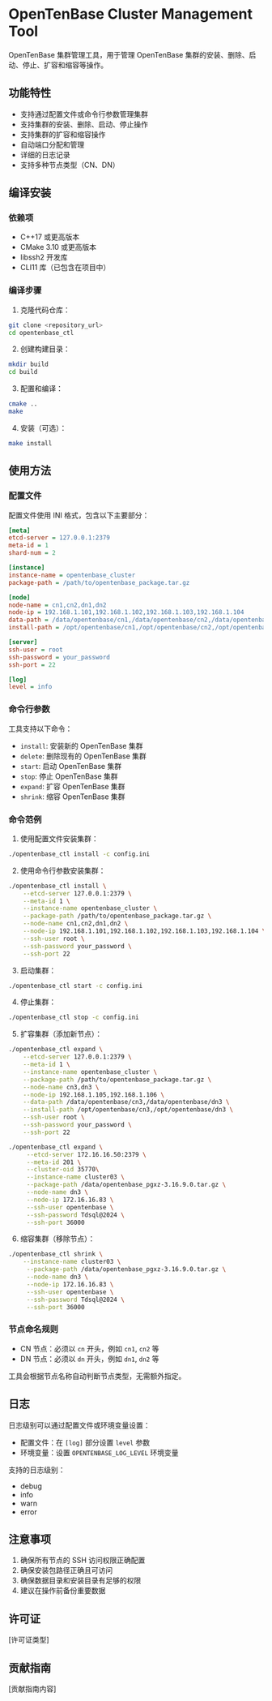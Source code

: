 # OpenTenBase Cluster Management Tool

OpenTenBase 集群管理工具，用于管理 OpenTenBase 集群的安装、删除、启动、停止、扩容和缩容等操作。

## 功能特性

- 支持通过配置文件或命令行参数管理集群
- 支持集群的安装、删除、启动、停止操作
- 支持集群的扩容和缩容操作
- 自动端口分配和管理
- 详细的日志记录
- 支持多种节点类型（CN、DN）

## 编译安装

### 依赖项

- C++17 或更高版本
- CMake 3.10 或更高版本
- libssh2 开发库
- CLI11 库（已包含在项目中）

### 编译步骤

1. 克隆代码仓库：
```bash
git clone <repository_url>
cd opentenbase_ctl
```

2. 创建构建目录：
```bash
mkdir build
cd build
```

3. 配置和编译：
```bash
cmake ..
make
```

4. 安装（可选）：
```bash
make install
```

## 使用方法

### 配置文件

配置文件使用 INI 格式，包含以下主要部分：

```ini
[meta]
etcd-server = 127.0.0.1:2379
meta-id = 1
shard-num = 2

[instance]
instance-name = opentenbase_cluster
package-path = /path/to/opentenbase_package.tar.gz

[node]
node-name = cn1,cn2,dn1,dn2
node-ip = 192.168.1.101,192.168.1.102,192.168.1.103,192.168.1.104
data-path = /data/opentenbase/cn1,/data/opentenbase/cn2,/data/opentenbase/dn1,/data/opentenbase/dn2
install-path = /opt/opentenbase/cn1,/opt/opentenbase/cn2,/opt/opentenbase/dn1,/opt/opentenbase/dn2

[server]
ssh-user = root
ssh-password = your_password
ssh-port = 22

[log]
level = info
```

### 命令行参数

工具支持以下命令：

- `install`: 安装新的 OpenTenBase 集群
- `delete`: 删除现有的 OpenTenBase 集群
- `start`: 启动 OpenTenBase 集群
- `stop`: 停止 OpenTenBase 集群
- `expand`: 扩容 OpenTenBase 集群
- `shrink`: 缩容 OpenTenBase 集群

### 命令范例

1. 使用配置文件安装集群：
```bash
./opentenbase_ctl install -c config.ini
```

2. 使用命令行参数安装集群：
```bash
./opentenbase_ctl install \
    --etcd-server 127.0.0.1:2379 \
    --meta-id 1 \
    --instance-name opentenbase_cluster \
    --package-path /path/to/opentenbase_package.tar.gz \
    --node-name cn1,cn2,dn1,dn2 \
    --node-ip 192.168.1.101,192.168.1.102,192.168.1.103,192.168.1.104 \
    --ssh-user root \
    --ssh-password your_password \
    --ssh-port 22
```

3. 启动集群：
```bash
./opentenbase_ctl start -c config.ini
```

4. 停止集群：
```bash
./opentenbase_ctl stop -c config.ini
```

5. 扩容集群（添加新节点）：
```bash
./opentenbase_ctl expand \
    --etcd-server 127.0.0.1:2379 \
    --meta-id 1 \
    --instance-name opentenbase_cluster \
    --package-path /path/to/opentenbase_package.tar.gz \
    --node-name cn3,dn3 \
    --node-ip 192.168.1.105,192.168.1.106 \
    --data-path /data/opentenbase/cn3,/data/opentenbase/dn3 \
    --install-path /opt/opentenbase/cn3,/opt/opentenbase/dn3 \
    --ssh-user root \
    --ssh-password your_password \
    --ssh-port 22

./opentenbase_ctl expand \
     --etcd-server 172.16.16.50:2379 \
     --meta-id 201 \
     --cluster-oid 35770\
     --instance-name cluster03 \
     --package-path /data/opentenbase_pgxz-3.16.9.0.tar.gz \
     --node-name dn3 \
     --node-ip 172.16.16.83 \
     --ssh-user opentenbase \
     --ssh-password Tdsql@2024 \
     --ssh-port 36000
```

6. 缩容集群（移除节点）：
```bash
./opentenbase_ctl shrink \
    --instance-name cluster03 \
     --package-path /data/opentenbase_pgxz-3.16.9.0.tar.gz \
     --node-name dn3 \
     --node-ip 172.16.16.83 \
     --ssh-user opentenbase \
     --ssh-password Tdsql@2024 \
     --ssh-port 36000
```

### 节点命名规则

- CN 节点：必须以 `cn` 开头，例如 `cn1`, `cn2` 等
- DN 节点：必须以 `dn` 开头，例如 `dn1`, `dn2` 等

工具会根据节点名称自动判断节点类型，无需额外指定。

## 日志

日志级别可以通过配置文件或环境变量设置：

- 配置文件：在 `[log]` 部分设置 `level` 参数
- 环境变量：设置 `OPENTENBASE_LOG_LEVEL` 环境变量

支持的日志级别：
- debug
- info
- warn
- error

## 注意事项

1. 确保所有节点的 SSH 访问权限正确配置
2. 确保安装包路径正确且可访问
3. 确保数据目录和安装目录有足够的权限
4. 建议在操作前备份重要数据

## 许可证

[许可证类型]

## 贡献指南

[贡献指南内容] 
